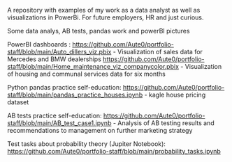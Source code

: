 A repository with examples of my work as a data analyst as well as visualizations in PowerBi.
For future employers, HR and just curious.

Some data analys, AB tests, pandas work and powerBI pictures 

PowerBI dashboards : 
https://github.com/Aute0/portfolio-staff/blob/main/Auto_dillers_viz.pbix  -  Visualization of sales data for Mercedes and BMW dealerships
https://github.com/Aute0/portfolio-staff/blob/main/Home_maintenance_viz_companycolor.pbix  -  Visualization of housing and communal services data for six months

Python pandas practice self-education:
https://github.com/Aute0/portfolio-staff/blob/main/pandas_practice_houses.ipynb  - kagle house pricing dataset

AB tests practice self-education:
https://github.com/Aute0/portfolio-staff/blob/main/AB_test_case1.ipynb  -  Analysis of AB testing results and recommendations to management on further marketing strategy

Test tasks about probability theory (Jupiter Notebook):
https://github.com/Aute0/portfolio-staff/blob/main/probability_tasks.ipynb
